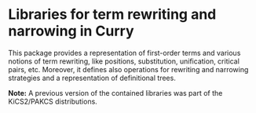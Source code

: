 # Libraries for term rewriting and narrowing in Curry

This package provides a representation of first-order terms and various notions of term rewriting, like positions, substitution, unification, critical pairs, etc. Moreover, it defines also operations for rewriting and narrowing strategies and a representation of definitional trees.

**Note:** A previous version of the contained libraries was part of the KiCS2/PAKCS distributions.